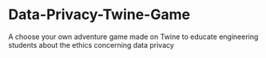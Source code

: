 # Data-Privacy-Twine-Game
A choose your own adventure game made on Twine to educate engineering students about the ethics concerning data privacy
